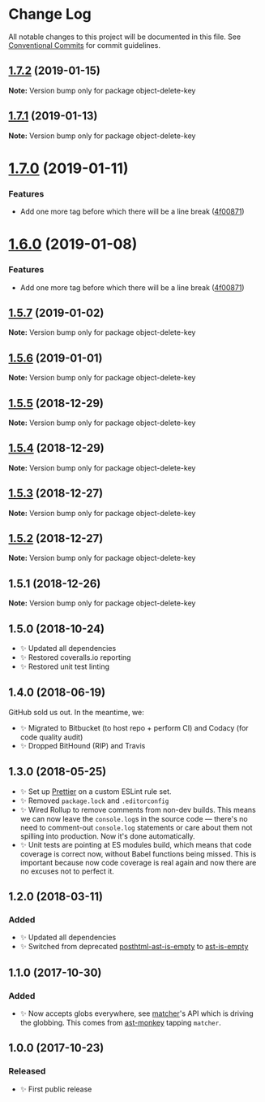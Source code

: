 # Change Log

All notable changes to this project will be documented in this file.
See [Conventional Commits](https://conventionalcommits.org) for commit guidelines.

## [1.7.2](https://bitbucket.org/codsen/codsen/src/master/packages/object-delete-key/compare/object-delete-key@1.7.1...object-delete-key@1.7.2) (2019-01-15)

**Note:** Version bump only for package object-delete-key

## [1.7.1](https://bitbucket.org/codsen/codsen/src/master/packages/object-delete-key/compare/object-delete-key@1.7.0...object-delete-key@1.7.1) (2019-01-13)

**Note:** Version bump only for package object-delete-key

# [1.7.0](https://bitbucket.org/codsen/codsen/src/master/packages/object-delete-key/compare/object-delete-key@1.5.7...object-delete-key@1.7.0) (2019-01-11)

### Features

- Add one more tag before which there will be a line break ([4f00871](https://bitbucket.org/codsen/codsen/src/master/packages/object-delete-key/commits/4f00871))

# [1.6.0](https://bitbucket.org/codsen/codsen/src/master/packages/object-delete-key/compare/object-delete-key@1.5.7...object-delete-key@1.6.0) (2019-01-08)

### Features

- Add one more tag before which there will be a line break ([4f00871](https://bitbucket.org/codsen/codsen/src/master/packages/object-delete-key/commits/4f00871))

## [1.5.7](https://bitbucket.org/codsen/codsen/src/master/packages/object-delete-key/compare/object-delete-key@1.5.6...object-delete-key@1.5.7) (2019-01-02)

**Note:** Version bump only for package object-delete-key

## [1.5.6](https://bitbucket.org/codsen/codsen/src/master/packages/object-delete-key/compare/object-delete-key@1.5.5...object-delete-key@1.5.6) (2019-01-01)

**Note:** Version bump only for package object-delete-key

## [1.5.5](https://bitbucket.org/codsen/codsen/src/master/packages/object-delete-key/compare/object-delete-key@1.5.4...object-delete-key@1.5.5) (2018-12-29)

**Note:** Version bump only for package object-delete-key

## [1.5.4](https://bitbucket.org/codsen/codsen/src/master/packages/object-delete-key/compare/object-delete-key@1.5.3...object-delete-key@1.5.4) (2018-12-29)

**Note:** Version bump only for package object-delete-key

## [1.5.3](https://bitbucket.org/codsen/codsen/src/master/packages/object-delete-key/compare/object-delete-key@1.5.2...object-delete-key@1.5.3) (2018-12-27)

**Note:** Version bump only for package object-delete-key

## [1.5.2](https://bitbucket.org/codsen/codsen/src/master/packages/object-delete-key/compare/object-delete-key@1.5.1...object-delete-key@1.5.2) (2018-12-27)

**Note:** Version bump only for package object-delete-key

## 1.5.1 (2018-12-26)

**Note:** Version bump only for package object-delete-key

## 1.5.0 (2018-10-24)

- ✨ Updated all dependencies
- ✨ Restored coveralls.io reporting
- ✨ Restored unit test linting

## 1.4.0 (2018-06-19)

GitHub sold us out. In the meantime, we:

- ✨ Migrated to Bitbucket (to host repo + perform CI) and Codacy (for code quality audit)
- ✨ Dropped BitHound (RIP) and Travis

## 1.3.0 (2018-05-25)

- ✨ Set up [Prettier](https://prettier.io) on a custom ESLint rule set.
- ✨ Removed `package.lock` and `.editorconfig`
- ✨ Wired Rollup to remove comments from non-dev builds. This means we can now leave the `console.log`s in the source code — there's no need to comment-out `console.log` statements or care about them not spilling into production. Now it's done automatically.
- ✨ Unit tests are pointing at ES modules build, which means that code coverage is correct now, without Babel functions being missed. This is important because now code coverage is real again and now there are no excuses not to perfect it.

## 1.2.0 (2018-03-11)

### Added

- ✨ Updated all dependencies
- ✨ Switched from deprecated [posthtml-ast-is-empty](https://bitbucket.org/codsen/posthtml-ast-is-empty) to [ast-is-empty](https://bitbucket.org/codsen/ast-is-empty)

## 1.1.0 (2017-10-30)

### Added

- ✨ Now accepts globs everywhere, see [matcher](https://github.com/sindresorhus/matcher)'s API which is driving the globbing. This comes from [ast-monkey](https://bitbucket.org/codsen/ast-monkey) tapping `matcher`.

## 1.0.0 (2017-10-23)

### Released

- ✨ First public release
